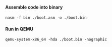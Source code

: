 #### Assemble code into binary
```
nasm -f bin ./boot.asm -o ./boot.bin
```

#### Run in QEMU
```
qemu-system-x86_64 -hda ./boot.bin -nographic
```

